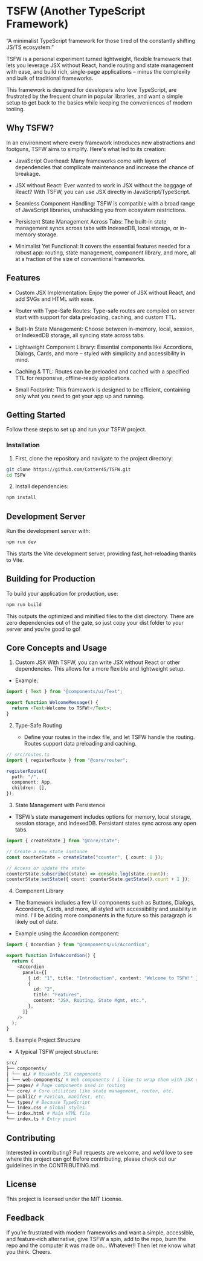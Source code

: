 # TSFW (Another TypeScript Framework)

“A minimalist TypeScript framework for those tired of the constantly shifting JS/TS ecosystem.”

TSFW is a personal experiment turned lightweight, flexible framework that lets you leverage JSX without React, handle routing and state management with ease, and build rich, single-page applications – minus the complexity and bulk of traditional frameworks.

This framework is designed for developers who love TypeScript, are frustrated by the frequent churn in popular libraries, and want a simple setup to get back to the basics while keeping the conveniences of modern tooling.

## Why TSFW?

In an environment where every framework introduces new abstractions and footguns, TSFW aims to simplify. Here's what led to its creation:

- JavaScript Overhead: Many frameworks come with layers of dependencies that complicate maintenance and increase the chance of breakage.

- JSX without React: Ever wanted to work in JSX without the baggage of React? With TSFW, you can use JSX directly in JavaScript/TypeScript.

- Seamless Component Handling: TSFW is compatible with a broad range of JavaScript libraries, unshackling you from ecosystem restrictions.

- Persistent State Management Across Tabs: The built-in state management syncs across tabs with IndexedDB, local storage, or in-memory storage.

- Minimalist Yet Functional: It covers the essential features needed for a robust app: routing, state management, component library, and more, all at a fraction of the size of conventional frameworks.

## Features

- Custom JSX Implementation: Enjoy the power of JSX without React, and add SVGs and HTML with ease.

- Router with Type-Safe Routes: Type-safe routes are compiled on server start with support for data preloading, caching, and custom TTL.

- Built-In State Management: Choose between in-memory, local, session, or IndexedDB storage, all syncing state across tabs.

- Lightweight Component Library: Essential components like Accordions, Dialogs, Cards, and more – styled with simplicity and accessibility in mind.

- Caching & TTL: Routes can be preloaded and cached with a specified TTL for responsive, offline-ready applications.

- Small Footprint: This framework is designed to be efficient, containing only what you need to get your app up and running.

## Getting Started

Follow these steps to set up and run your TSFW project.

### Installation

1. First, clone the repository and navigate to the project directory:

```bash
git clone https://github.com/Cotter45/TSFW.git
cd TSFW
```

2. Install dependencies:

```bash
npm install
```

## Development Server

Run the development server with:

```bash
npm run dev
```

This starts the Vite development server, providing fast, hot-reloading thanks to Vite.

## Building for Production

To build your application for production, use:

```bash
npm run build
```

This outputs the optimized and minified files to the dist directory. There are zero dependencies out of the gate, so just copy your dist folder to your server and you're good to go!

## Core Concepts and Usage

1. Custom JSX
   With TSFW, you can write JSX without React or other dependencies. This allows for a more flexible and lightweight setup.

- Example:

```typescript
import { Text } from "@components/ui/Text";

export function WelcomeMessage() {
  return <Text>Welcome to TSFW!</Text>;
}
```

2. Type-Safe Routing

   - Define your routes in the index file, and let TSFW handle the routing. Routes support data preloading and caching.

```typescript
// src/routes.ts
import { registerRoute } from "@core/router";

registerRoute({
  path: "/",
  component: App,
  children: [],
});
```

3. State Management with Persistence

- TSFW’s state management includes options for memory, local storage, session storage, and IndexedDB. Persistant states sync across any open tabs.

```typescript
import { createState } from "@core/state";

// Create a new state instance
const counterState = createState("counter", { count: 0 });

// Access or update the state
counterState.subscribe((state) => console.log(state.count));
counterState.setState({ count: counterState.getState().count + 1 });
```

4. Component Library

- The framework includes a few UI components such as Buttons, Dialogs, Accordions, Cards, and more, all styled with accessibility and usability in mind. I'll be adding more components in the future so this paragraph is likely out of date.

- Example using the Accordion component:

```typescript
import { Accordion } from "@components/ui/Accordion";

export function InfoAccordion() {
  return (
    <Accordion
      panels={[
        { id: "1", title: "Introduction", content: "Welcome to TSFW!" },
        {
          id: "2",
          title: "Features",
          content: "JSX, Routing, State Mgmt, etc.",
        },
      ]}
    />
  );
}
```

5. Example Project Structure

- A typical TSFW project structure:

```bash
src/
├── components/
│ └── ui/ # Reusable JSX components
| └── web-components/ # Web components ( i like to wrap them with JSX components )
├── pages/ # Page components used in routing
└── core/ # Core utilities like state management, router, etc.
└── public/ # Favicon, manifest, etc.
└── types/ # Because TypeScript
└── index.css # Global styles
└── index.html # Main HTML file
└── index.ts # Entry point
```

## Contributing

Interested in contributing? Pull requests are welcome, and we’d love to see where this project can go! Before contributing, please check out our guidelines in the CONTRIBUTING.md.

## License

This project is licensed under the MIT License.

## Feedback

If you’re frustrated with modern frameworks and want a simple, accessible, and feature-rich alternative, give TSFW a spin, add to the repo, burn the repo and the computer it was made on... Whatever!! Then let me know what you think. Cheers.
